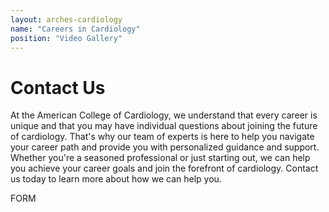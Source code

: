 ```yaml
---
layout: arches-cardiology
name: "Careers in Cardiology"
position: "Video Gallery"
---
```

# Contact Us

At the American College of Cardiology, we understand that every career is unique and that you may have individual questions about joining the future of cardiology. That's why our team of experts is here to help you navigate your career path and provide you with personalized guidance and support. Whether you're a seasoned professional or just starting out, we can help you achieve your career goals and join the forefront of cardiology. Contact us today to learn more about how we can help you.


FORM